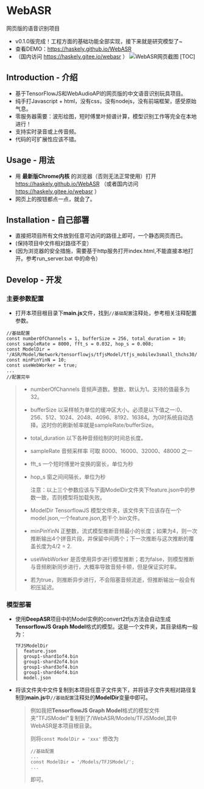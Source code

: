# WebASR
网页版的语音识别项目

* v0.1.0版完成！工程方面的基础功能全部实现，接下来就是研究模型了~
* 查看DEMO：https://haskely.github.io/WebASR 
* （国内访问 https://haskely.gitee.io/webasr ）
  ![WebASR网页截图](https://gitee.com/Haskely/WebASR/raw/master/screenshot/WebASR.png)
[TOC]

## Introduction - 介绍
* 基于TensorFlowJS和WebAudioAPI的网页版的中文语音识别玩具项目。
* 纯手打Javascript + html，没有css，没有nodejs，没有前端框架，感受原始气息。
* 零服务器需要：波形绘图，短时傅里叶频谱计算，模型识别工作等完全在本地进行！
* 支持实时录音或上传音频。
* 代码的可扩展性应该不错。

## Usage - 用法
* 用 **最新版Chrome内核** 的浏览器（否则无法正常使用）打开 https://haskely.github.io/WebASR （或者国内访问 https://haskely.gitee.io/webasr ）
* 网页上的按钮都点一点，就会了。

## Installation - 自己部署
* 直接把项目所有文件放到任意可访问的路径上即可，一个静态网页而已。
* (保持项目中文件相对路径不变）
* (因为浏览器的安全措施，需要基于http服务打开index.html,不能直接本地打开。参考run_server.bat 中的命令）

## Develop - 开发

### 主要参数配置

- 打开本项目根目录下**main.js**文件，找到`//基础配置`注释处，参考相关注释配置参数。

```
//基础配置
const numberOfChannels = 1, bufferSize = 256, total_duration = 10;
const sampleRate = 8000, fft_s = 0.032, hop_s = 0.008;
const ModelDir = '/ASR/Model/Network/tensorflowjs/tfjsModel/tfjs_mobilev3small_thchs30/';
const minPinYinN = 10;
const useWebWorker = true;
...
//配置完毕
```
>  * numberOfChannels 音频声道数。整数，默认为1。支持的值最多为32。
>
>  * bufferSize 以采样帧为单位的缓冲区大小。必须是以下值之一:0、256、512、1024、2048、4096、8192、16384。为0时系统自动选择。这时你的刷新帧率就是sampleRate/bufferSize。
>
>  * total_duration 以下各种音频绘制的时间总长度。
>
>    
>
>  * sampleRate 音频采样率 可取 8000、16000、32000、48000 之一
>
>  * fft_s 一个短时傅里叶变换的窗长，单位为秒
>
>  * hop_s 窗之间间隔长，单位为秒
>
>    注意：以上三个参数应该与下面ModelDir文件夹下feature.json中的参数一致，否则模型将加载失败。
>
>    
>
>  * ModelDir TensorflowJS 模型文件夹，该文件夹下应该存在一个model.json,一个feature.json,若干个.bin文件。
>
>  * minPinYinN 正整数，流式模型推断音频最小的长度；如果为4，则一次推断输出4个拼音片段，并保留中间两个；下一次推断与这次推断的覆盖长度为4/2 = 2.
>
>  * useWebWorker 是否使用异步进行模型推断；若为false，则模型推断与音频刷新同步进行，大概率导致音频卡顿，但是保证实时率。
>
>  * 若为true，则推断异步进行，不会阻塞音频流逝，但推断输出一般会有积压延迟。

### 模型部署

- 使用**DeepASR**项目中的Model实例的convert2tfjs方法会自动生成**TensorflowJS Graph Model**格式的模型。这是一个文件夹，其目录结构一般为：

  ```
  TFJSModelDir
  │  feature.json
  │  group1-shard1of4.bin
  │  group1-shard2of4.bin
  │  group1-shard3of4.bin
  │  group1-shard4of4.bin
  │  model.json
  ```

- 将该文件夹中文件复制到本项目任意子文件夹下，并将该子文件夹相对路径复制到**main.js**中`//基础配置`注释处的**ModelDir**变量中即可。

  > 例如我把**TensorflowJS Graph Model**格式的模型文件夹"TFJSModel"复制到了/WebASR/Models/TFJSModel,其中WebASR是本项目根目录。
  >
  > 则将`const ModelDir = 'xxx'` 修改为
  >
  > ```
  > //基础配置
  > ...
  > const ModelDir = '/Models/TFJSModel/';
  > ...
  > ```
  >
  > 即可。


